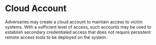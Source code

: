 # Cloud Account

Adversaries may create a cloud account to maintain access to victim systems. With a sufficient level of access, such accounts may be used to establish secondary credentialed access that does not require persistent remote access tools to be deployed on the system.